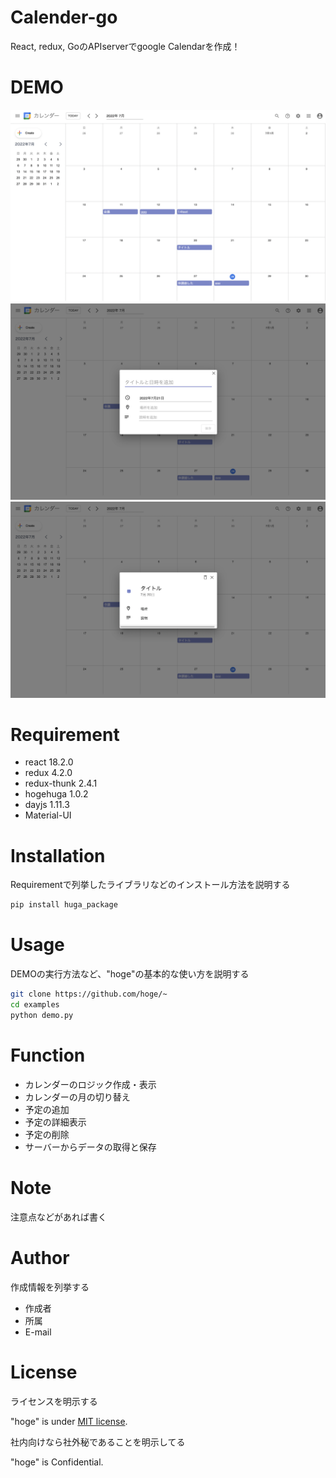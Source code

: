 # Calender-go
 
React, redux, GoのAPIserverでgoogle Calendarを作成！
 
# DEMO
 
![MainImage](images/main.png)
![AddImage](images/add.png)
![ViewImage](images/view.png)
  
# Requirement
 
* react 18.2.0
* redux 4.2.0
* redux-thunk 2.4.1
* hogehuga 1.0.2
* dayjs 1.11.3
* Material-UI
 
# Installation
 
Requirementで列挙したライブラリなどのインストール方法を説明する
 
```bash
pip install huga_package
```
 
# Usage
 
DEMOの実行方法など、"hoge"の基本的な使い方を説明する
 
```bash
git clone https://github.com/hoge/~
cd examples
python demo.py
```

# Function

* カレンダーのロジック作成・表示
* カレンダーの月の切り替え
* 予定の追加
* 予定の詳細表示
* 予定の削除
* サーバーからデータの取得と保存
# Note
 
注意点などがあれば書く
 
# Author
 
作成情報を列挙する
 
* 作成者
* 所属
* E-mail
 
# License
ライセンスを明示する
 
"hoge" is under [MIT license](https://en.wikipedia.org/wiki/MIT_License).
 
社内向けなら社外秘であることを明示してる
 
"hoge" is Confidential.